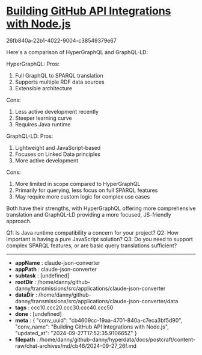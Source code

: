 # [Building GitHub API Integrations with Node.js](https://claude.ai/chat/cb4609cc-19aa-4701-840a-c7eca3bf5d90)

26fb840a-22b1-4022-9004-c38549379e67

 Here's a comparison of HyperGraphQL and GraphQL-LD:

HyperGraphQL:
Pros:
1. Full GraphQL to SPARQL translation
2. Supports multiple RDF data sources
3. Extensible architecture

Cons:
1. Less active development recently
2. Steeper learning curve
3. Requires Java runtime

GraphQL-LD:
Pros:
1. Lightweight and JavaScript-based
2. Focuses on Linked Data principles
3. More active development

Cons:
1. More limited in scope compared to HyperGraphQL
2. Primarily for querying, less focus on full SPARQL features
3. May require more custom logic for complex use cases

Both have their strengths, with HyperGraphQL offering more comprehensive translation and GraphQL-LD providing a more focused, JS-friendly approach.

Q1: Is Java runtime compatibility a concern for your project?
Q2: How important is having a pure JavaScript solution?
Q3: Do you need to support complex SPARQL features, or are basic query translations sufficient?

---

* **appName** : claude-json-converter
* **appPath** : claude-json-converter
* **subtask** : [undefined]
* **rootDir** : /home/danny/github-danny/transmissions/src/applications/claude-json-converter
* **dataDir** : /home/danny/github-danny/transmissions/src/applications/claude-json-converter/data
* **tags** : ccc10.ccc20.ccc30.ccc40.ccc50
* **done** : [undefined]
* **meta** : {
  "conv_uuid": "cb4609cc-19aa-4701-840a-c7eca3bf5d90",
  "conv_name": "Building GitHub API Integrations with Node.js",
  "updated_at": "2024-09-27T17:52:35.910665Z"
}
* **filepath** : /home/danny/github-danny/hyperdata/docs/postcraft/content-raw/chat-archives/md/cb46/2024-09-27_26f.md